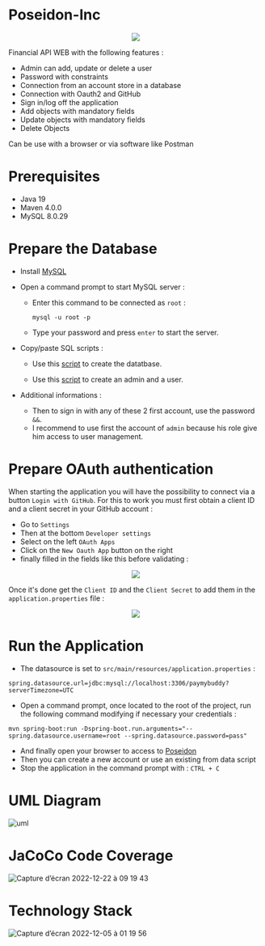 # Poseidon-Inc

<p align="center">
  <img src=https://user-images.githubusercontent.com/95872501/208905875-1a8da33a-dc57-4ddc-9342-e7e6ab9bbb8d.png>
</p>



Financial API WEB with the following features :
- Admin can add, update or delete a user
- Password with constraints
- Connection from an account store in a database
- Connection with Oauth2 and GitHub
- Sign in/log off the application
- Add objects with mandatory fields
- Update objects with mandatory fields
- Delete Objects

Can be use with a browser or via software like Postman


# Prerequisites
- Java 19
- Maven 4.0.0
- MySQL 8.0.29

# Prepare the Database

- Install [MySQL](https://dev.mysql.com/downloads/mysql/)

- Open a command prompt to start MySQL server :
  - Enter this command to be connected as `root` : 
    ```
    mysql -u root -p
    ```
  - Type your password and press `enter` to start the server.
  
- Copy/paste SQL scripts :

  - Use this [script](https://github.com/HashTucE/Poseidon-Inc/blob/develop/src/main/resources/doc/schema.sql) to create the datatbase.

  - Use this [script](https://github.com/HashTucE/Poseidon-Inc/blob/develop/src/main/resources/doc/data.sql) to create an admin and a user.

- Additional informations :
  - Then to sign in with any of these 2 first account, use the password `&&`.
  - I recommend to use first the account of `admin` because his role give him access to user management.

# Prepare OAuth authentication

When starting the application you will have the possibility to connect via a button `Login with GitHub`.
For this to work you must first obtain a client ID and a client secret in your GitHub account :
  - Go to `Settings`
  - Then at the bottom `Developer settings`
  - Select on the left `OAuth Apps`
  - Click on the `New Oauth App` button on the right
  - finally filled in the fields like this before validating :

<p align="center">
  <img src=https://user-images.githubusercontent.com/95872501/227555867-a2e11310-46a1-458b-8fc0-7df8707a9f8b.png>
</p>

Once it's done get the `Client ID` and the `Client Secret` to add them in the `application.properties` file :

<p align="center">
  <img src=https://user-images.githubusercontent.com/95872501/227556775-c155aeec-dda1-4e34-9c13-78619b854413.png>
</p>

# Run the Application

- The datasource is set to `src/main/resources/application.properties` : 
```
spring.datasource.url=jdbc:mysql://localhost:3306/paymybuddy?serverTimezone=UTC
```

- Open a command prompt, once located to the root of the project, run the following command modifying if necessary your credentials : 
```
mvn spring-boot:run -Dspring-boot.run.arguments="--spring.datasource.username=root --spring.datasource.password=pass"
```
- And finally open your browser to access to [Poseidon](http://localhost:8080/)
- Then you can create a new account or use an existing from data script
- Stop the application in the command prompt with : `CTRL + C`

# UML Diagram
![uml](https://user-images.githubusercontent.com/95872501/209088546-ebcaa663-b75a-46ae-bece-fe31cd995b37.png)

# JaCoCo Code Coverage
![Capture d’écran 2022-12-22 à 09 19 43](https://user-images.githubusercontent.com/95872501/209089621-20ac00aa-46ea-466f-98a9-ac8d7be3ecbf.png)

# Technology Stack
![Capture d’écran 2022-12-05 à 01 19 56](https://user-images.githubusercontent.com/95872501/205524881-6a809029-414e-4a1f-b339-15154421f01a.png)



